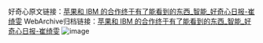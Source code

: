 好奇心原文链接：[苹果和 IBM 的合作终于有了能看到的东西_智能_好奇心日报-崔绮雯](https://www.qdaily.com/articles/4313.html)
WebArchive归档链接：[苹果和 IBM 的合作终于有了能看到的东西_智能_好奇心日报-崔绮雯](http://web.archive.org/web/20190623154138/https://www.qdaily.com/articles/4313.html)
![image](http://ww3.sinaimg.cn/large/007d5XDply1g3vf3fdcvfj30u02kwtwv)